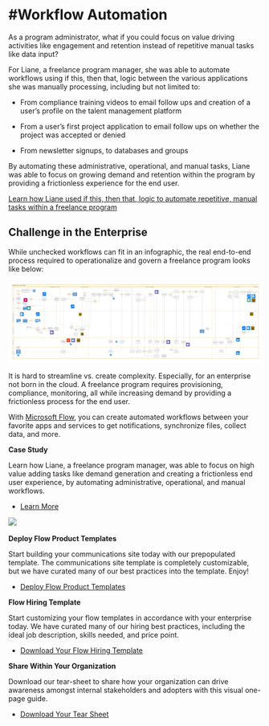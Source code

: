 #Workflow Automation
===================

As a program administrator, what if you could focus on value driving activities
like engagement and retention instead of repetitive manual tasks like data
input?

For Liane, a freelance program manager, she was able to automate workflows using
if this, then that, logic between the various applications she was manually
processing, including but not limited to:

-   From compliance training videos to email follow ups and creation of a user’s
    profile on the talent management platform

-   From a user’s first project application to email follow ups on whether the
    project was accepted or denied

-   From newsletter signups, to databases and groups

By automating these administrative, operational, and manual tasks, Liane was
able to focus on growing demand and retention within the program by providing a
frictionless experience for the end user.

[Learn how Liane used if this, then that, logic to automate repetitive, manual
tasks within a freelance
program](https://microsoft.sharepoint.com/:w:/r/teams/OfficeandtheGigEconomy/_layouts/15/Doc.aspx?sourcedoc=%7BE1A57D66-675B-4303-A430-7620A9BB0B61%7D&file=Workflow%20Automation%20Case%20Study.docx&action=default&mobileredirect=true)

Challenge in the Enterprise
---------------------------

While unchecked workflows can fit in an infographic, the real end-to-end process
required to operationalize and govern a freelance program looks like below:

![A screenshot of a computer Description generated with very high confidence](media/6a5f3b4c803c5a688cf7bc97dc62a19a.png)

It is hard to streamline vs. create complexity. Especially, for an enterprise
not born in the cloud. A freelance program requires provisioning, compliance,
monitoring, all while increasing demand by providing a frictionless process for
the end user.

With [Microsoft Flow](https://flow.microsoft.com/en-us/), you can create
automated workflows between your favorite apps and services to get
notifications, synchronize files, collect data, and more.

**Case Study**

Learn how Liane, a freelance program manager, was able to focus on high value
adding tasks like demand generation and creating a frictionless end user
experience, by automating administrative, operational, and manual workflows.

-   [Learn
    More](https://microsoft.sharepoint.com/:w:/r/teams/OfficeandtheGigEconomy/_layouts/15/Doc.aspx?sourcedoc=%7BE1A57D66-675B-4303-A430-7620A9BB0B61%7D&file=Workflow%20Automation%20Case%20Study.docx&action=default&mobileredirect=true)

![](media/dcee44491cfa14b7c30447ca32c863c6.png)

**Deploy Flow Product Templates**

Start building your communications site today with our prepopulated template.
The communications site template is completely customizable, but we have curated
many of our best practices into the template. Enjoy!

-   [Deploy Flow Product
    Templates](https://preview.flow.microsoft.com/en-us/templates/)

**Flow Hiring Template**

Start customizing your flow templates in accordance with your enterprise today.
We have curated many of our hiring best practices, including the ideal job
description, skills needed, and price point.

-   [Download Your Flow Hiring
    Template](https://docs.google.com/document/d/1aMRsMNNKtO3JYqqf5mBlZIk9cYiPoOCVUCXFIH9IbQ8/edit?pli=1)

**Share Within Your Organization**

Download our tear-sheet to share how your organization can drive awareness
amongst internal stakeholders and adopters with this visual one-page guide.

-   [Download Your Tear
    Sheet](https://microsoft.sharepoint.com/teams/OfficeandtheGigEconomy/Shared%20Documents/Forms/AllItems.aspx?id=%2Fteams%2FOfficeandtheGigEconomy%2FShared%20Documents%2FGeneral%2FWhitepaper%2FTearsheet%20Comparable%2Ejpg&parent=%2Fteams%2FOfficeandtheGigEconomy%2FShared%20Documents%2FGeneral%2FWhitepaper)
